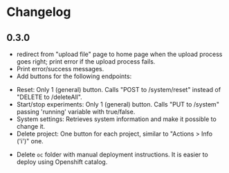 # Changelog

## 0.3.0

- redirect from "upload file" page to home page when the upload process goes right; print error if the upload process fails.
- Print error/success messages.
- Add buttons for the following endpoints:
 + Reset: Only 1 (general) button. Calls "POST to /system/reset" instead of "DELETE to /deleteAll".
 + Start/stop experiments: Only 1 (general) button. Calls "PUT to /system" passing 'running' variable with true/false.
 + System settings: Retrieves system information and make it possible to change it.
 + Delete project: One button for each project, similar to "Actions > Info ('i')" one.

- Delete ```oc``` folder with manual deployment instructions. It is easier to deploy using Openshift catalog.
